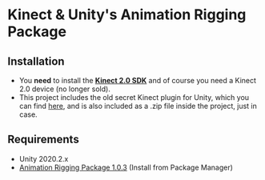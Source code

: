# Kinect & Unity's Animation Rigging Package

## Installation
* You **need** to install the **[Kinect 2.0 SDK](https://www.microsoft.com/en-us/download/confirmation.aspx?id=44561)** and of course you need a Kinect 2.0 device (no longer sold).
* This project includes the old secret Kinect plugin for Unity, which you can find [here](http://go.microsoft.com/fwlink/?LinkId=513177), and is also included as a .zip file inside the project, just in case.

## Requirements
* Unity 2020.2.x
* [Animation Rigging Package 1.0.3](https://docs.unity3d.com/Packages/com.unity.animation.rigging@1.0/manual/index.html) (Install from Package Manager)
